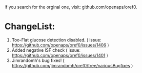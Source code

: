 If you search for the orginal one, visit: github.com/openaps/oref0.
# ChangeList:
1) Too-Flat glucose detection disabled. ( issue: https://github.com/openaps/oref0/issues/1406 )
2) Added negative ISF check ( issue: https://github.com/openaps/oref0/issues/1401 )
3) Jimrandomh's bug fixes! ( https://github.com/jimrandomh/oref0/tree/variousBugfixes )
